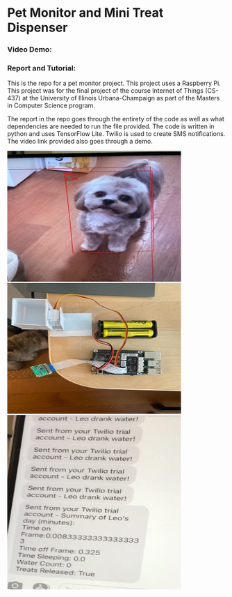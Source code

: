 # Pet Monitor and Mini Treat Dispenser 

### Video Demo: 
### Report and Tutorial:

This is the repo for a pet monitor project. This project uses a Raspberry Pi. This project was for the final project of the course Internet of Things (CS-437) at the University of Illinois Urbana-Champaign as part of the Masters in Computer Science program.

The report in the repo goes through the entirety of the code as well as what dependencies are needed to run the file provided. The code is written in python and uses TensorFlow Lite. Twilio is used to create SMS notifications. The video link provided also goes through a demo. 

<img src="./dog.jpg" alt="alt text" width=400 height=300>

<img src="./layout.jpeg" alt="alt text" width=400 height=300>

<img src="./summary_text.jpg" alt="alt text" width=400 height=400>
